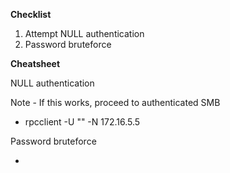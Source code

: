 <b>Checklist</b>

<ol>
  <li>Attempt NULL authentication</li>
  <li>Password bruteforce</li>
</ol>

<b>Cheatsheet</b>

NULL authentication

Note - If this works, proceed to authenticated SMB

<ul>
  <li>rpcclient -U "" -N 172.16.5.5</li>
</ul>

Password bruteforce

<ul>
  <li></li>
</ul>
